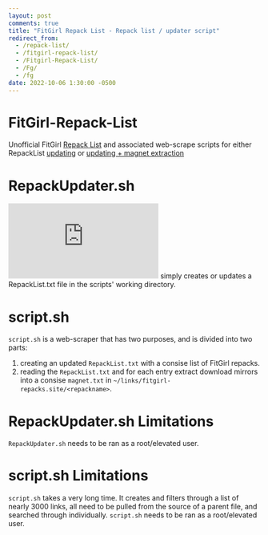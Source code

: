 ```yaml
---
layout: post
comments: true
title: "FitGirl Repack List - Repack list / updater script"
redirect_from:
  - /repack-list/
  - /fitgirl-repack-list/
  - /Fitgirl-Repack-List/
  - /Fg/
  - /fg
date: 2022-10-06 1:30:00 -0500
---
```


# FitGirl-Repack-List
Unofficial FitGirl [Repack List](https://github.com/JakeTurner616/FitGirl-Repack-List/blob/main/RepackList.txt) and associated web-scrape scripts for either RepackList [updating](https://github.com/JakeTurner616/FitGirl-Repack-List/blob/main/RepackUpdater.sh) or [updating + magnet extraction](https://github.com/JakeTurner616/FitGirl-Repack-List/blob/main/script.sh) 

# RepackUpdater.sh 
![RepackUpdater.sh](https://github.com/JakeTurner616/FitGirl-Repack-List/blob/main/RepackUpdater.sh) simply creates or updates a RepackList.txt file in the scripts' working directory. 

# script.sh 
`script.sh` is a web-scraper that has two purposes, and is divided into two parts:
1. creating an updated `RepackList.txt` with a consise list of FitGirl repacks.
2. reading the `RepackList.txt` and for each entry extract download mirrors into a consise `magnet.txt` in `~/links/fitgirl-repacks.site/<repackname>`.

# RepackUpdater.sh Limitations
`RepackUpdater.sh` needs to be ran as a root/elevated user.

# script.sh Limitations
`script.sh` takes a very long time. It creates and filters through a list of nearly 3000 links, all need to be pulled from the source of a parent file, and searched through individually. 
`script.sh` needs to be ran as a root/elevated user.
